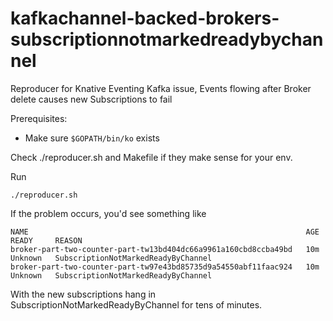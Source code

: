 # kafkachannel-backed-brokers-subscriptionnotmarkedreadybychannel
Reproducer for Knative Eventing Kafka issue, Events flowing after Broker delete causes new Subscriptions to fail

Prerequisites:
* Make sure `$GOPATH/bin/ko` exists

Check ./reproducer.sh and Makefile if they make sense for your env.

Run

```
./reproducer.sh
```

If the problem occurs, you'd see something like

```
NAME                                                              AGE   READY     REASON
broker-part-two-counter-part-tw13bd404dc66a9961a160cbd8ccba49bd   10m   Unknown   SubscriptionNotMarkedReadyByChannel
broker-part-two-counter-part-tw97e43bd85735d9a54550abf11faac924   10m   Unknown   SubscriptionNotMarkedReadyByChannel
```

With the new subscriptions hang in SubscriptionNotMarkedReadyByChannel for tens of minutes.
